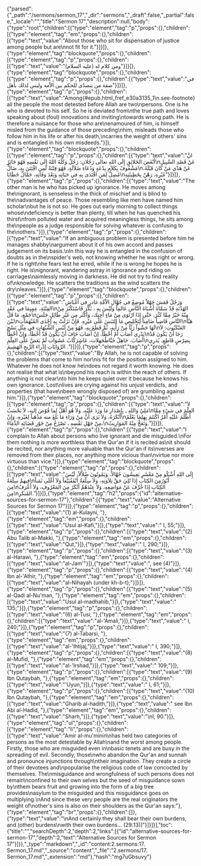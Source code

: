 {"parsed":{"_path":"/sermons/sermon_17","_dir":"sermons","_draft":false,"_partial":false,"_locale":"","title":"Sermon 17","description":null,"body":{"type":"root","children":[{"type":"element","tag":"p","props":{},"children":[{"type":"element","tag":"em","props":{},"children":[{"type":"text","value":"About those who sit for dispensation of justice among people but are\nnot fit for it."}]}]},{"type":"element","tag":"blockquote","props":{},"children":[{"type":"element","tag":"p","props":{},"children":[{"type":"text","value":"ومن كلام له (عليه السلام)"}]}]},{"type":"element","tag":"blockquote","props":{},"children":[{"type":"element","tag":"p","props":{},"children":[{"type":"text","value":"في صفة من يتصدّى للحكم بين الاْمة وليس لذلك بأَهل"}]}]},{"type":"element","tag":"p","props":{},"children":[{"type":"text","value":"Among{#epub.html_fref_e30a3135_1\n.see-footnote} all the people the most detested before Allah are two\npersons. One is he who is devoted to his self. So he is deviated from\nthe true path and loves speaking about (foul) innovations and inviting\ntowards wrong path. He is therefore a nuisance for those who are\nenamoured of him, is himself misled from the guidance of those preceding\nhim, misleads those who follow him in his life or after his death,\ncarries the weight of others' sins and is entangled in his own misdeeds."}]},{"type":"element","tag":"blockquote","props":{},"children":[{"type":"element","tag":"p","props":{},"children":[{"type":"text","value":"انَّ أَبْغَضَ الخَلائِقِ إِلَى اللهِ تعالى رَجُلانِ: رَجُلٌ وَكَلَهُ اللهُ إِلَى نَفْسِهِ فَهُوَ جَائِرٌ\nعَنْ قَصْدِ السَّبِيلِ مَشْغُوفٌ بِكَلاَمِ بِدْعَةٍ وَدُعَاءِ ضَلاَلَةٍ، فَهُوَ فِتْنَةٌ لَمِنِ افْتَتَنَ بِهِ، ضَالٌّ\nعَنْ هَدْي مَنْ كَانَ قَبْلَهُ، مُضِلُّ لِمَنِ اقْتَدَى بِهِ في حَيَاتِهِ وَبَعْدَ وَفَاتِهِ، حَمَّالٌ خَطَايَا\nغَيْرِهِ، رَهْنٌ بِخَطِيئَتِهِ"}]}]},{"type":"element","tag":"p","props":{},"children":[{"type":"text","value":"The other man is he who has picked up ignorance. He moves among the\nignorant, is senseless in the thick of mischief and is blind to the\nadvantages of peace. Those resembling like men have named him scholar\nbut he is not so. He goes out early morning to collect things whose\ndeficiency is better than plenty, till when he has quenched his thirst\nfrom polluted water and acquired meaningless things, he sits among the\npeople as a judge responsible for solving whatever is confusing to the\nothers."}]},{"type":"element","tag":"p","props":{},"children":[{"type":"text","value":"If an ambiguous problem is presented before him he manages shabby\nargument about it of his own accord and passes judgement on its basis.\nIn this way he is entangled in the confusion of doubts as in the\nspider's web, not knowing whether he was right or wrong. If he is right\nhe fears lest he erred, while if he is wrong he hopes he is right. He is\nignorant, wandering astray in ignorance and riding on carriages\naimlessly moving in darkness. He did not try to find reality of\nknowledge. He scatters the traditions as the wind scatters the dry\nleaves."}]},{"type":"element","tag":"blockquote","props":{},"children":[{"type":"element","tag":"p","props":{},"children":[{"type":"text","value":"وَرَجُلٌ قَمَشَ جَهْلاً مُوضِعٌ في جُهَّالِ الاْمَّةِ غادرٍ في أَغْبَاشِ الفِتْنَةِ، عِمٍبِمَا في عَقْدِ\nالهُدْنَةِ قَدْ سَمَّاهُ أَشْبَاهُ النَّاسِ عَالمِاً وَلَيْسَ بِهِ ، بَكَّرَ فَاسْتَكْثَرَ مِنْ جَمْعٍ، مَا قَلَّ\nمِنْهُ خَيْرٌ مِمَّا كَثُرَ، حَتَّى إِذَا ارْتَوَى مِنْ مَاءٍ آجِنٍك، وَأكْثَر مِن غَيْرِ طَائِلٍ جَلَسَ بَيْنَ\nالنَّاسِ قَاضِياً ضَامِناً لِتَخْلِيصِ مَا التَبَسَ عَلَى غيْرِهِ. فَإِنْ نَزَلَتْ بِهِ إِحْدَى المُبْهَمَاتِ\nهَيَّأَ لَهَا حَشْواً رَثّاً مِنْ رَأْيِهِ، ثُمَّ قَطَعَ بِهِ، فَهُوَ مِنْ لَبْسِ الشُّبُهَاتِ في مِثْلِ نَسْجِ\nالعَنْكَبُوتِ: لاَ يَدْرِي أَصَابَ أَمْ أَخْطَأَ. إنْ أَصَابَ خَافَ أَنْ يَكُونَ قَدْ أَخْطَأَ، وَإِنْ أَخْطَأَ\nرَجَا أَنْ يَكُونَ قَدْ أَصَابَ. جَاهِلٌ خَبَّاطُجَهلات، عَاشٍرَكَّابُ عَشَوَات لَمْ يَعَضَّ عَلَى العِلْمِ\nبِضِرْسٍ قَاطِعٍ، يُذرِي الرِّوَايَاتِ إذْراءَ الرِّيحِ الهَشِيمَ ."}]}]},{"type":"element","tag":"p","props":{},"children":[{"type":"text","value":"By Allah, he is not capable of solving the problems that come to him nor\nis fit for the position assigned to him. Whatever he does not know he\ndoes not regard it worth knowing. He does not realise that what is\nbeyond his reach is within the reach of others. If anything is not clear\nto him he keeps quiet over it because he knows his own ignorance. Lost\nlives are crying against his unjust verdicts, and properties (that have\nbeen wrongly disposed of) are grumbling against him."}]},{"type":"element","tag":"blockquote","props":{},"children":[{"type":"element","tag":"p","props":{},"children":[{"type":"text","value":"لاَ مَلِيٌ وَاللهِ ـ بِإِصْدَارِ مَا وَرَدَ عَلَيْهِ، وَلاَ هُوَ أَهْلٌ لِما فُوّضَ إليه، لاَ يَحْسَبُ\nالعِلْمَ في شيْءٍ مِمَّا أَنْكَرَهُ، وَلاَ يَرَى أَنَّ مِنْ وَرَاءِ مَا بَلَغَ منه مَذْهَباً لِغَيْرهِ، وَإِنْ\nأَظْلَمَ عَلَيْهِ أَمْرٌ اكْتَتَمَ بِهِلِمَا يَعْلَمُ مِنْ جَهْلِ نَفْسِهِ ، تَصْرُخُ مِنْ جَوْرِ قَضَائِهِ الدِّمَاءُ،\nوَتَعَجُّ مِنْهُ المَوَارِيثُ."}]}]},{"type":"element","tag":"p","props":{},"children":[{"type":"text","value":"I complain to Allah about persons who live ignorant and die misguided.\nFor them nothing is more worthless than the Qur'an if it is recited as\nit should be recited, nor anything more valuable than the Qur'an if its\nverses are removed from their places, nor anything more vicious than\nvirtue nor more virtuous than vice."}]},{"type":"element","tag":"blockquote","props":{},"children":[{"type":"element","tag":"p","props":{},"children":[{"type":"text","value":"إِلَى اللهِ أَشْكُو مِنْ مَعْشَرٍ يَعِيشُونَ جُهَّالاً، وَيَمُوتُونَ ضُلاَّلاً، لَيْسَ فِيهمْ سِلْعَةٌ\nأَبْوَرُمِنَ الكِتَابِ إِذَا تُلِيَ حَقَّ تِلاَوَتِهِ، وَلاَ سِلْعَةٌ أَنْفَقُبَيْعاً وَلاَ أَغْلَى ثَمَناً مِنَ\nالكِتَابِ إِذَا حُرِّفَ عَنْ مَوَاضِعِهِ، وَلاَ عِنْدَهُمْ أَنْكَرُ مِنَ المَعْرُوفِ، وَلاَ أَعْرَفُ مِنَ\nالمُنكَرِ."}]}]},{"type":"element","tag":"h2","props":{"id":"alternative-sources-for-sermon-17"},"children":[{"type":"text","value":"Alternative Sources for Sermon 17"}]},{"type":"element","tag":"p","props":{},"children":[{"type":"text","value":"(1) al-Kulayni, "},{"type":"element","tag":"em","props":{},"children":[{"type":"text","value":"Usul al-Kafi,"}]},{"type":"text","value":" I, 55;"}]},{"type":"element","tag":"p","props":{},"children":[{"type":"text","value":"(2) Abu Talib al-Makki, "},{"type":"element","tag":"em","props":{},"children":[{"type":"text","value":"Qut,"}]},{"type":"text","value":" I, 290;"}]},{"type":"element","tag":"p","props":{},"children":[{"type":"text","value":"(3) al-Harawi, "},{"type":"element","tag":"em","props":{},"children":[{"type":"text","value":"al-Jam'"}]},{"type":"text","value":", see (4)"}]},{"type":"element","tag":"p","props":{},"children":[{"type":"text","value":"(4) Ibn al-'Athir, "},{"type":"element","tag":"em","props":{},"children":[{"type":"text","value":"al-Nihayah (under kh-b-t);"}]}]},{"type":"element","tag":"p","props":{},"children":[{"type":"text","value":"(5) al-Qadi al-Nu'man, "},{"type":"element","tag":"em","props":{},"children":[{"type":"text","value":"Usul al-madhahib,"}]},{"type":"text","value":" 135;"}]},{"type":"element","tag":"p","props":{},"children":[{"type":"text","value":"(6) al-Tusi, "},{"type":"element","tag":"em","props":{},"children":[{"type":"text","value":"al-'Amali,"}]},{"type":"text","value":" I, 240;"}]},{"type":"element","tag":"p","props":{},"children":[{"type":"text","value":"(7) al-Tabarsi, "},{"type":"element","tag":"em","props":{},"children":[{"type":"text","value":"al-'Ihtijaj,"}]},{"type":"text","value":" I, 390;"}]},{"type":"element","tag":"p","props":{},"children":[{"type":"text","value":"(8) al-Mufid, "},{"type":"element","tag":"em","props":{},"children":[{"type":"text","value":"al-'Irshad,"}]},{"type":"text","value":" 109;"}]},{"type":"element","tag":"p","props":{},"children":[{"type":"text","value":"(9) Ibn Qutaybah, "},{"type":"element","tag":"em","props":{},"children":[{"type":"text","value":"'Uyun,"}]},{"type":"text","value":" I, 61;"}]},{"type":"element","tag":"p","props":{},"children":[{"type":"text","value":"(10) Ibn Qutaybah, "},{"type":"element","tag":"em","props":{},"children":[{"type":"text","value":"Gharib al-hadith,"}]},{"type":"text","value":" see Ibn Abi al-Hadid, "},{"type":"element","tag":"em","props":{},"children":[{"type":"text","value":"Sharh,"}]},{"type":"text","value":"\nI, 90."}]},{"type":"element","tag":"ul","props":{},"children":[{"type":"element","tag":"li","props":{},"children":[{"type":"text","value":"Amir al-mu'minin\nhas held two categories of persons as the most detestable by Allah\nand the worst among people. Firstly, those who are misguided even in\nbasic tenets and are busy in the spreading of evil. Secondly, those\nwho abandon the Qur'an and sunnah and pronounce injunctions through\ntheir imagination. They create a circle of their devotees and\npopularise the religious code of law concocted by themselves. The\nmisguidance and wrongfulness of such persons does not remain\nconfined to their own selves but the seed of misguidance sown by\nthem bears fruit and growing into the form of a big tree provides\nasylum to the misguided and this misguidance goes on multiplying.\nAnd since these very people are the real originators the weight of\nother's sins is also on their shoulders as the Qur'an says:"},{"type":"element","tag":"br","props":{},"children":[]},{"type":"text","value":"\nAnd certainly they shall bear their own burdens, and (other) burdens\nwith their own burdens... (29:13)]"}]}]}],"toc":{"title":"","searchDepth":2,"depth":2,"links":[{"id":"alternative-sources-for-sermon-17","depth":2,"text":"Alternative Sources for Sermon 17"}]}},"_type":"markdown","_id":"content:2.sermons:17. Sermon_17.md","_source":"content","_file":"2.sermons/17. Sermon_17.md","_extension":"md"},"hash":"mg7uGbsuvy"}